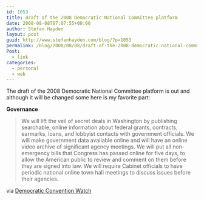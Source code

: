 ```yaml
---
id: 1053
title: draft of the 2008 Democratic National Committee platform
date: 2008-08-08T07:07:55+00:00
author: Stefan Hayden
layout: post
guid: http://www.stefanhayden.com/blog/?p=1053
permalink: /blog/2008/08/08/draft-of-the-2008-democratic-national-committee-platform/
Post:
  - link
categories:
  - personal
  - web
---
```

The draft of the 2008 Democratic National Committee platform is out and although it will be changed some here is my favorite part:

<strong>Governance</strong>
<blockquote>We will lift the veil of secret deals in Washington by publishing searchable, online information about federal grants, contracts, earmarks, loans, and lobbyist contacts with government officials. We will make government data available online and will have an online video archive of significant agency meetings. We will put all non-emergency bills that Congress has passed online for five days, to allow the American public to review and comment on them before they are signed into law. We will require Cabinet officials to have periodic national online town hall meetings to discuss issues before their agencies.</blockquote>

via <a href="http://www.demconwatchblog.com/2008/08/platform-draft.html">Democratic Convention Watch</a>
